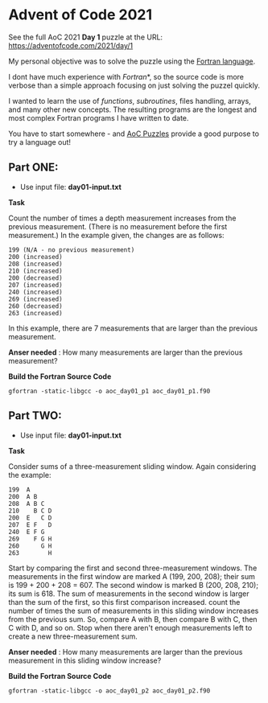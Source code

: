 # Advent of Code 2021

See the full AoC 2021 **Day 1** puzzle at the URL: https://adventofcode.com/2021/day/1

My personal objective was to solve the puzzle using the [Fortran language](https://fortran-lang.org).

I dont have much experience with *Fortran**, so the source code is more verbose than a simple 
approach focusing on just solving the puzzel quickly. 

I wanted to learn the use of *functions*, *subroutines*, files handling, arrays, and many 
other new concepts. The resulting programs are the longest and most complex Fortran programs 
I have written to date. 

You have to start somewhere - and [AoC Puzzles](https://adventofcode.com/) provide a good 
purpose to try a language out!

## Part ONE:

- Use input file: **day01-input.txt**

**Task**

Count the number of times a depth measurement increases from the previous measurement. 
(There is no measurement before the first measurement.) In the example given, the 
changes are as follows:

```
199 (N/A - no previous measurement)
200 (increased)
208 (increased)
210 (increased)
200 (decreased)
207 (increased)
240 (increased)
269 (increased)
260 (decreased)
263 (increased)
```
In this example, there are 7 measurements that are larger than the previous measurement.

**Anser needed** : How many measurements are larger than the previous measurement?

**Build the Fortran Source Code**
```console
gfortran -static-libgcc -o aoc_day01_p1 aoc_day01_p1.f90
```

## Part TWO:

- Use input file: **day01-input.txt**

**Task**

Consider sums of a three-measurement sliding window. Again considering the example:

```
199  A      
200  A B    
208  A B C  
210    B C D
200  E   C D
207  E F   D
240  E F G  
269    F G H
260      G H
263        H
```
Start by comparing the first and second three-measurement windows. The measurements in the 
first window are marked A (199, 200, 208); their sum is 199 + 200 + 208 = 607. The second 
window is marked B (200, 208, 210); its sum is 618. The sum of measurements in the second 
window is larger than the sum of the first, so this first comparison increased. count the 
number of times the sum of measurements in this sliding window increases from the previous 
sum. So, compare A with B, then compare B with C, then C with D, and so on. Stop when 
there aren't enough measurements left to create a new three-measurement sum.

**Anser needed** : How many measurements are larger than the previous measurement in 
this sliding window increase?

**Build the Fortran Source Code**
```console
gfortran -static-libgcc -o aoc_day01_p2 aoc_day01_p2.f90
```
